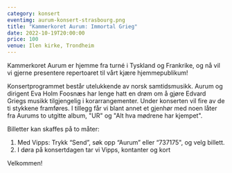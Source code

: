 ```yaml
---
category: konsert
eventimg: aurum-konsert-strasbourg.png
title: "Kammerkoret Aurum: Immortal Grieg"
date: 2022-10-19T20:00:00
price: 100
venue: Ilen kirke, Trondheim
---
```

Kammerkoret Aurum er hjemme fra turné i Tyskland og Frankrike, og nå vil vi gjerne presentere repertoaret til vårt kjære hjemmepublikum!

Konsertprogrammet består utelukkende av norsk samtidsmusikk. Aurum og dirigent Eva Holm Foosnæs har lenge hatt en drøm om å gjøre Edvard Griegs musikk tilgjengelig i korarrangementer. Under konserten vil fire av de ti stykkene framføres. I tillegg får vi blant annet et gjenhør med noen låter fra Aurums to utgitte album, "UR" og "Alt hva mødrene har kjempet".

Billetter kan skaffes på to måter:

1. Med Vipps: Trykk “Send”, søk opp “Aurum” eller “737175", og velg billett.
2. I døra på konsertdagen tar vi Vipps, kontanter og kort 

Velkommen!
